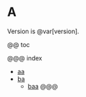 # A

Version is @var[version].

@@ toc

@@@ index
  - [aa](a/a.md)
  - [ba](b/a.md)
    - [baa](b/a/a.md)
@@@
